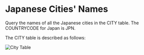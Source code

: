 # Japanese Cities' Names
Query the names of all the Japanese cities in the CITY table. The COUNTRYCODE for Japan is JPN.

The CITY table is described as follows:

![City Table](https://s3.amazonaws.com/hr-challenge-images/8137/1449729804-f21d187d0f-CITY.jpg)